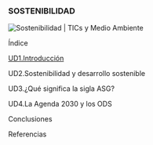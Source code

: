 ### **SOSTENIBILIDAD**
![Sostenibilidad | TICs y Medio Ambiente](https://img.shields.io/badge/Sostenibilidad-TICs%20y%20Medio%20Ambiente-%23d66aa5?style=flat-square&labelColor=3fb04f)

Índice

[UD1.Introducción](/UD1/ud1.md)

UD2.Sostenibilidad y desarrollo sostenible

UD3.¿Qué significa la sigla ASG?

UD4.La Agenda 2030 y los ODS

Conclusiones

Referencias
